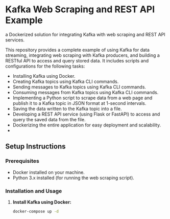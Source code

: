# Kafka Web Scraping and REST API Example
a Dockerized solution for integrating Kafka with web scraping and REST API services.

This repository provides a complete example of using Kafka for data streaming, integrating web scraping with Kafka producers, and building a RESTful API to access and query stored data. It includes scripts and configurations for the following tasks:

- Installing Kafka using Docker.
- Creating Kafka topics using Kafka CLI commands.
- Sending messages to Kafka topics using Kafka CLI commands.
- Consuming messages from Kafka topics using Kafka CLI commands.
- Implementing a Python script to scrape data from a web page and publish it to a Kafka topic in JSON format at 1-second intervals.
- Saving the data written to the Kafka topic into a file.
- Developing a REST API service (using Flask or FastAPI) to access and query the saved data from the file.
- Dockerizing the entire application for easy deployment and scalability.
- 
## Setup Instructions

### Prerequisites

- Docker installed on your machine.
- Python 3.x installed (for running the web scraping script).

### Installation and Usage

1. **Install Kafka using Docker:**

   ```bash
   docker-compose up -d
